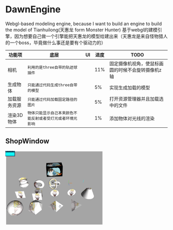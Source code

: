 # DawnEngine
Webgl-based modeling engine, because I want to build an engine to build the model of Tianhuilong(天惠龙 form Monster Hunter)
基于webgl的建模引擎，因为想要自己做一个引擎能把天惠龙的模型给建出来（天惠龙是来自怪物猎人的一个boss，毕竟做什么事还是要有个驱动力的）


|    功能项    |底层                          |UI                          |进度                          |TODO
|----------------|-------------------------------|-----------------------------|-----------------------------|-----------------------------|
|相机            |`利用的是three自带的轨迹球插件`                         |` `|11%|固定摄像机视角，使鼠标画圆的时候不会旋转摄像机z轴|
|生成物体         |`只能通过代码生成three自带的模型`                               |` `|5%|实现生成加载的模型|
|加载服务资源     |`只能通过代码加载固定路径的图片`                        |` `|5%|打开资源管理器并且加载选中的文件|
|渲染3D物体       |`物体只能显示自己本来颜色不能反射或者受灯光或者环境光影响`|` `|1%|添加物体对光线的渲染|

## ShopWindow

<img src="https://github.com/1091515459/DawnEngine/blob/main/shopwindow/%E5%BD%95%E5%88%B6_2020_12_01_08_36_57_7.gif" width="60%" height="60%">
